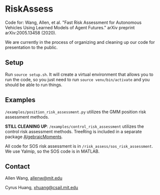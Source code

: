 # RiskAssess
Code for:
Wang, Allen, et al. "Fast Risk Assessment for Autonomous Vehicles Using Learned Models of Agent Futures." arXiv preprint arXiv:2005.13458 (2020).

We are currently in the process of organizing and cleaning up our code for presentation to the public. 

## Setup
Run `source setup.sh`. It will create a virtual environment that allows you to run the code, so you just need to run `source venv/bin/activate` and you should be able to run things.

## Examples
`/examples/position_risk_assessment.py` utilizes the GMM position risk assessment methods.

**STILL CLEANING UP**: `/examples/control_risk_assessment` utilizes the control risk assessment methods. TreeRing is included in a separate package [AlgebraicMoments](https://github.com/allen-adastra/algebraic_moments).


All code for SOS risk assessment is in `/risk_assess/sos_risk_assessment`. We use Yalmip, so the SOS code is in MATLAB.

## Contact
Allen Wang, allenw@mit.edu

Cyrus Huang, xhuang@csail.mit.edu
